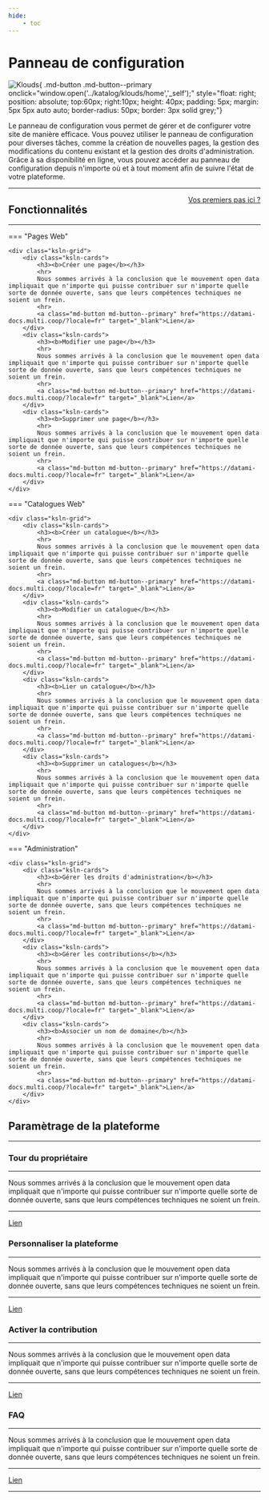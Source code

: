 ```yaml
---
hide:
    - toc
---
```


# Panneau de configuration

![Klouds](https://cdn-icons-png.flaticon.com/512/3208/3208676.png){ .md-button .md-button--primary onclick="window.open('../katalog/klouds/home','_self');" style="float: right; position: absolute; top:60px; right:10px; height: 40px; padding: 5px; margin: 5px 5px auto auto; border-radius: 50px; border: 3px solid grey;"}

Le panneau de configuration vous permet de gérer et de configurer votre site de manière efficace. Vous pouvez utiliser le panneau de configuration pour diverses tâches, comme la création de nouvelles pages, la gestion des modifications du contenu existant et la gestion des droits d'administration. 
Grâce à sa disponibilité en ligne, vous pouvez accéder au panneau de configuration depuis n'importe où et à tout moment afin de suivre l'état de votre plateforme.

---

<a class="md-button md-button--primary" href="#parametrage-de-la-plateforme" target="_self" style="float: right;">Vos premiers pas ici ?</a>


## Fonctionnalités

---

=== "Pages Web"

    <div class="ksln-grid">
        <div class="ksln-cards">
            <h3><b>Créer une page</b></h3>
            <hr>
            Nous sommes arrivés à la conclusion que le mouvement open data impliquait que n'importe qui puisse contribuer sur n'importe quelle sorte de donnée ouverte, sans que leurs compétences techniques ne soient un frein.
            <hr>
            <a class="md-button md-button--primary" href="https://datami-docs.multi.coop/?locale=fr" target="_blank">Lien</a>
        </div>
        <div class="ksln-cards">
            <h3><b>Modifier une page</b></h3>
            <hr>
            Nous sommes arrivés à la conclusion que le mouvement open data impliquait que n'importe qui puisse contribuer sur n'importe quelle sorte de donnée ouverte, sans que leurs compétences techniques ne soient un frein.
            <hr>
            <a class="md-button md-button--primary" href="https://datami-docs.multi.coop/?locale=fr" target="_blank">Lien</a>
        </div>
        <div class="ksln-cards">
            <h3><b>Supprimer une page</b></h3>
            <hr>
            Nous sommes arrivés à la conclusion que le mouvement open data impliquait que n'importe qui puisse contribuer sur n'importe quelle sorte de donnée ouverte, sans que leurs compétences techniques ne soient un frein.
            <hr>
            <a class="md-button md-button--primary" href="https://datami-docs.multi.coop/?locale=fr" target="_blank">Lien</a>
        </div>
    </div>

=== "Catalogues Web"

    <div class="ksln-grid">
        <div class="ksln-cards">
            <h3><b>Créer un catalogue</b></h3>
            <hr>
            Nous sommes arrivés à la conclusion que le mouvement open data impliquait que n'importe qui puisse contribuer sur n'importe quelle sorte de donnée ouverte, sans que leurs compétences techniques ne soient un frein.
            <hr>
            <a class="md-button md-button--primary" href="https://datami-docs.multi.coop/?locale=fr" target="_blank">Lien</a>
        </div>
        <div class="ksln-cards">
            <h3><b>Modifier un catalogue</b></h3>
            <hr>
            Nous sommes arrivés à la conclusion que le mouvement open data impliquait que n'importe qui puisse contribuer sur n'importe quelle sorte de donnée ouverte, sans que leurs compétences techniques ne soient un frein.
            <hr>
            <a class="md-button md-button--primary" href="https://datami-docs.multi.coop/?locale=fr" target="_blank">Lien</a>
        </div>
        <div class="ksln-cards">
            <h3><b>Lier un catalogue</b></h3>
            <hr>
            Nous sommes arrivés à la conclusion que le mouvement open data impliquait que n'importe qui puisse contribuer sur n'importe quelle sorte de donnée ouverte, sans que leurs compétences techniques ne soient un frein.
            <hr>
            <a class="md-button md-button--primary" href="https://datami-docs.multi.coop/?locale=fr" target="_blank">Lien</a>
        </div>
        <div class="ksln-cards">
            <h3><b>Supprimer un catalogues</b></h3>
            <hr>
            Nous sommes arrivés à la conclusion que le mouvement open data impliquait que n'importe qui puisse contribuer sur n'importe quelle sorte de donnée ouverte, sans que leurs compétences techniques ne soient un frein.
            <hr>
            <a class="md-button md-button--primary" href="https://datami-docs.multi.coop/?locale=fr" target="_blank">Lien</a>
        </div>
    </div>


=== "Administration"

    <div class="ksln-grid">
        <div class="ksln-cards">
            <h3><b>Gérer les droits d'administration</b></h3>
            <hr>
            Nous sommes arrivés à la conclusion que le mouvement open data impliquait que n'importe qui puisse contribuer sur n'importe quelle sorte de donnée ouverte, sans que leurs compétences techniques ne soient un frein.
            <hr>
            <a class="md-button md-button--primary" href="https://datami-docs.multi.coop/?locale=fr" target="_blank">Lien</a>
        </div>
        <div class="ksln-cards">
            <h3><b>Gérer les contributions</b></h3>
            <hr>
            Nous sommes arrivés à la conclusion que le mouvement open data impliquait que n'importe qui puisse contribuer sur n'importe quelle sorte de donnée ouverte, sans que leurs compétences techniques ne soient un frein.
            <hr>
            <a class="md-button md-button--primary" href="https://datami-docs.multi.coop/?locale=fr" target="_blank">Lien</a>
        </div>
        <div class="ksln-cards">
            <h3><b>Associer un nom de domaine</b></h3>
            <hr>
            Nous sommes arrivés à la conclusion que le mouvement open data impliquait que n'importe qui puisse contribuer sur n'importe quelle sorte de donnée ouverte, sans que leurs compétences techniques ne soient un frein.
            <hr>
            <a class="md-button md-button--primary" href="https://datami-docs.multi.coop/?locale=fr" target="_blank">Lien</a>
        </div>
    </div>



## Paramètrage de la plateforme

---

<div class="ksln-grid">
    <div class="ksln-cards">
        <h3><b>Tour du propriétaire</b></h3>
        <hr>
        Nous sommes arrivés à la conclusion que le mouvement open data impliquait que n'importe qui puisse contribuer sur n'importe quelle sorte de donnée ouverte, sans que leurs compétences techniques ne soient un frein.
        <hr>
        <a class="md-button md-button--primary" href="https://datami-docs.multi.coop/?locale=fr" target="_blank">Lien</a>
    </div>
    <div class="ksln-cards">
        <h3><b>Personnaliser la plateforme</b></h3>
        <hr>
        Nous sommes arrivés à la conclusion que le mouvement open data impliquait que n'importe qui puisse contribuer sur n'importe quelle sorte de donnée ouverte, sans que leurs compétences techniques ne soient un frein.
        <hr>
        <a class="md-button md-button--primary" href="https://datami-docs.multi.coop/?locale=fr" target="_blank">Lien</a>
    </div>
    <div class="ksln-cards">
        <h3><b>Activer la contribution</b></h3>
        <hr>
        Nous sommes arrivés à la conclusion que le mouvement open data impliquait que n'importe qui puisse contribuer sur n'importe quelle sorte de donnée ouverte, sans que leurs compétences techniques ne soient un frein.
        <hr>
        <a class="md-button md-button--primary" href="https://datami-docs.multi.coop/?locale=fr" target="_blank">Lien</a>
    </div>
    <div class="ksln-cards">
        <h3><b>FAQ</b></h3>
        <hr>
        Nous sommes arrivés à la conclusion que le mouvement open data impliquait que n'importe qui puisse contribuer sur n'importe quelle sorte de donnée ouverte, sans que leurs compétences techniques ne soient un frein.
        <hr>
        <a class="md-button md-button--primary" href="https://datami-docs.multi.coop/?locale=fr" target="_blank">Lien</a>
    </div>
</div>   




<!-- * Copier ce <a id="PageModel" onclick="myFunction();" style="cursor:pointer;"> modèle de page Konsilion</a>. -->

<!-- * Créer votre <a id="PageLink" href="" target="_blank"> nouvelle page</a>. -->

---

<script type="text/javascript" src="https://konsilion.github.io/katalog-setup/js/admin.js"></script>
<script type="text/javascript" src="https://konsilion.github.io/katalog-setup/js/functionality/slider-nav.js" defer></script>
